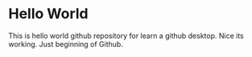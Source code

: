 # Hello World
This is hello world github repository for learn a github desktop. Nice its working. Just beginning of Github.
